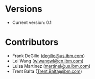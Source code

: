 
# Versions
- Current version: 0.1


# Contributors

- Frank DeGilio (degilio@us.ibm.com)
- Lei Wang (wlwangwl@cn.ibm.com)
- Luisa Martinez (martinel@us.ibm.com)
- Trent Balta (Trent.Balta@ibm.com)
